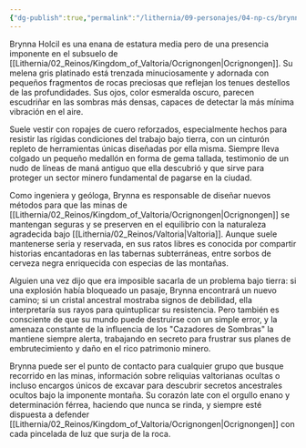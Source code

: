 ```yaml
---
{"dg-publish":true,"permalink":"/lithernia/09-personajes/04-np-cs/brynna-holcil/","title":"Brynna Holcil","tags":["lithernia","personaje","enano","Ocrignongen"]}
---
```


Brynna Holcil es una enana de estatura media pero de una presencia imponente en el subsuelo de [[Lithernia/02_Reinos/Kingdom_of_Valtoria/Ocrignongen\|Ocrignongen]]. Su melena gris platinado está trenzada minuciosamente y adornada con pequeños fragmentos de rocas preciosas que reflejan los tenues destellos de las profundidades. Sus ojos, color esmeralda oscuro, parecen escudriñar en las sombras más densas, capaces de detectar la más mínima vibración en el aire.

Suele vestir con ropajes de cuero reforzados, especialmente hechos para resistir las rígidas condiciones del trabajo bajo tierra, con un cinturón repleto de herramientas únicas diseñadas por ella misma. Siempre lleva colgado un pequeño medallón en forma de gema tallada, testimonio de un nudo de líneas de maná antiguo que ella descubrió y que sirve para proteger un sector minero fundamental de pagarse en la ciudad.

Como ingeniera y geóloga, Brynna es responsable de diseñar nuevos métodos para que las minas de [[Lithernia/02_Reinos/Kingdom_of_Valtoria/Ocrignongen\|Ocrignongen]] se mantengan seguras y se preserven en el equilibrio con la naturaleza agradecida bajo [[Lithernia/02_Reinos/Valtoria\|Valtoria]]. Aunque suele mantenerse seria y reservada, en sus ratos libres es conocida por compartir historias encantadoras en las tabernas subterráneas, entre sorbos de cerveza negra enriquecida con especias de las montañas.

Alguien una vez dijo que era imposible sacarla de un problema bajo tierra: si una explosión había bloqueado un pasaje, Brynna encontrará un nuevo camino; si un cristal ancestral mostraba signos de debilidad, ella interpretaría sus rayos para quintuplicar su resistencia. Pero también es consciente de que su mundo puede destruirse con un simple error, y la amenaza constante de la influencia de los "Cazadores de Sombras" la mantiene siempre alerta, trabajando en secreto para frustrar sus planes de embrutecimiento y daño en el rico patrimonio minero.

Brynna puede ser el punto de contacto para cualquier grupo que busque recorrido en las minas, información sobre reliquias valtorianas ocultas o incluso encargos únicos de excavar para descubrir secretos ancestrales ocultos bajo la imponente montaña. Su corazón late con el orgullo enano y determinación férrea, haciendo que nunca se rinda, y siempre esté dispuesta a defender [[Lithernia/02_Reinos/Kingdom_of_Valtoria/Ocrignongen\|Ocrignongen]] con cada pincelada de luz que surja de la roca.